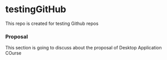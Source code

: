 # testingGitHub
This repo is created for testing Github repos

### Proposal

This section is going to discuss about the proposal of Desktop Application COurse
